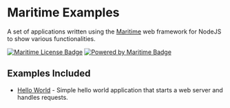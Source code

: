 # Maritime Examples

A set of applications written using the [Maritime](https://github.com/t0mgithub/maritime) web framework for NodeJS to show various functionalities.

[![Maritime License Badge](https://img.shields.io/badge/license-MIT-blue)](LICENSE)
[![Powered by Maritime Badge](https://img.shields.io/badge/powered%20by-maritime-red)](https://github.com/t0mgithub/maritime)

## Examples Included

- [Hello World](/hello-world) - Simple hello world application that starts a web server and handles requests.
